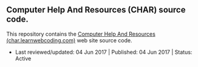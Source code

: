 ## Computer Help And Resources (CHAR) source code.

This repository contains the [Computer Help And Resources (char.learnwebcoding.com)](http://char.learnwebcoding.com/) web site source code.

* Last reviewed/updated: 04 Jun 2017 | Published: 04 Jun 2017 | Status: Active
